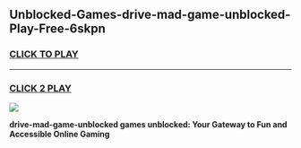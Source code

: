 
## Unblocked-Games-drive-mad-game-unblocked-Play-Free-6skpn
<h3>
<a href="https://premium76.site?title=drive-mad-game-unblocked&ref=18A1">CLICK TO PLAY</a></h3>
<hr>

<h3>
<a href="https://premium76.site?title=drive-mad-game-unblocked&ref=18A1">CLICK 2 PLAY</a>
  
</h3>

<a href="https://premium76.site?title=drive-mad-game-unblocked&ref=18A1"><img src="https://clearcache.store/games.png"></a>


**drive-mad-game-unblocked games unblocked: Your Gateway to Fun and Accessible Online Gaming**
